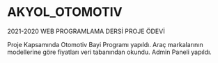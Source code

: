 # AKYOL_OTOMOTIV
2021-2020 WEB PROGRAMLAMA DERSİ PROJE ÖDEVİ

Proje Kapsamında Otomotiv Bayi Programı yapıldı. Araç markalarının modellerine göre fiyatları veri tabanından okundu. Admin Paneli yapıldı.
